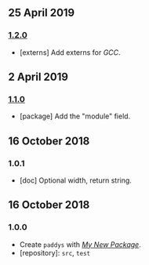 ## 25 April 2019

### [1.2.0](https://github.com/artdecocode/paddys/compare/v1.1.0...v1.2.0)

- [externs] Add externs for _GCC_.

## 2 April 2019

### [1.1.0](https://github.com/artdecocode/paddys/compare/v1.0.1...v1.1.0)

- [package] Add the "module" field.

## 16 October 2018

### 1.0.1

- [doc] Optional width, return string.

## 16 October 2018

### 1.0.0

- Create `paddys` with _[My New Package](https://mnpjs.org)_.
- [repository]: `src`, `test`
